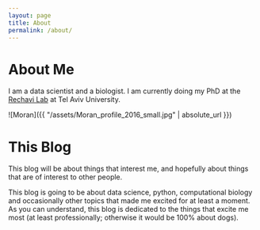 ```yaml
---
layout: page
title: About
permalink: /about/
---
```


# About Me
I am a data scientist and a biologist. I am currently doing my PhD at the [Rechavi Lab](http://www.odedrechavilab.com/) at Tel Aviv University.

![Moran]({{ "/assets/Moran_profile_2016_small.jpg" | absolute_url }})

# This Blog
This blog will be about things that interest me, and hopefully about things that are of interest to other people.

This blog is going to be about data science, python, computational biology
and occasionally other topics that made me excited for at least a moment.
As you can understand, this blog is dedicated to the things that excite me most
(at least professionally; otherwise it would be 100% about dogs).

